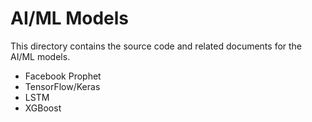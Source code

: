 # AI/ML Models

This directory contains the source code and related documents for the AI/ML models.

- Facebook Prophet
- TensorFlow/Keras
- LSTM
- XGBoost
